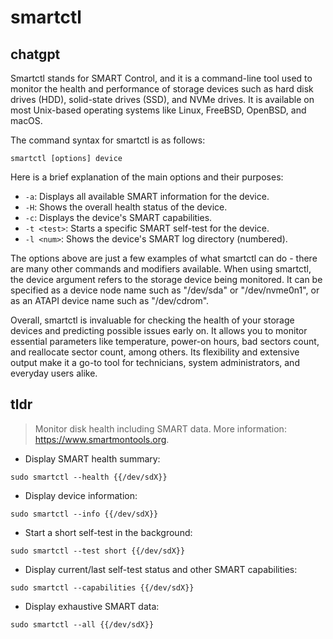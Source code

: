 # smartctl 
## chatgpt 
Smartctl stands for SMART Control, and it is a command-line tool used to monitor the health and performance of storage devices such as hard disk drives (HDD), solid-state drives (SSD), and NVMe drives. It is available on most Unix-based operating systems like Linux, FreeBSD, OpenBSD, and macOS.

The command syntax for smartctl is as follows:

```
smartctl [options] device
```

Here is a brief explanation of the main options and their purposes:

- `-a`: Displays all available SMART information for the device.
- `-H`: Shows the overall health status of the device.
- `-c`: Displays the device's SMART capabilities.
- `-t <test>`: Starts a specific SMART self-test for the device.
- `-l <num>`: Shows the device's SMART log directory (numbered).

The options above are just a few examples of what smartctl can do - there are many other commands and modifiers available. When using smartctl, the device argument refers to the storage device being monitored. It can be specified as a device node name such as "/dev/sda" or "/dev/nvme0n1", or as an ATAPI device name such as "/dev/cdrom". 

Overall, smartctl is invaluable for checking the health of your storage devices and predicting possible issues early on. It allows you to monitor essential parameters like temperature, power-on hours, bad sectors count, and reallocate sector count, among others. Its flexibility and extensive output make it a go-to tool for technicians, system administrators, and everyday users alike. 

## tldr 
 
> Monitor disk health including SMART data.
> More information: <https://www.smartmontools.org>.

- Display SMART health summary:

`sudo smartctl --health {{/dev/sdX}}`

- Display device information:

`sudo smartctl --info {{/dev/sdX}}`

- Start a short self-test in the background:

`sudo smartctl --test short {{/dev/sdX}}`

- Display current/last self-test status and other SMART capabilities:

`sudo smartctl --capabilities {{/dev/sdX}}`

- Display exhaustive SMART data:

`sudo smartctl --all {{/dev/sdX}}`
